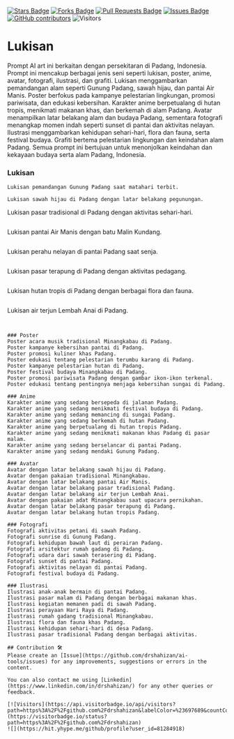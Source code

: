 <a href="https://github.com/drshahizan/Generative-AI-Playground/stargazers"><img src="https://img.shields.io/github/stars/drshahizan/Generative-AI-Playground" alt="Stars Badge"/></a>
<a href="https://github.com/drshahizan/Generative-AI-Playground/network/members"><img src="https://img.shields.io/github/forks/drshahizan/Generative-AI-Playground" alt="Forks Badge"/></a>
<a href="https://github.com/drshahizan/Generative-AI-Playground/pulls"><img src="https://img.shields.io/github/issues-pr/drshahizan/Generative-AI-Playground" alt="Pull Requests Badge"/></a>
<a href="https://github.com/drshahizan/Generative-AI-Playground"><img src="https://img.shields.io/github/issues/drshahizan/Generative-AI-Playground" alt="Issues Badge"/></a>
<a href="https://github.com/drshahizan/Generative-AI-Playground/graphs/contributors"><img alt="GitHub contributors" src="https://img.shields.io/github/contributors/drshahizan/Generative-AI-Playground?color=2b9348"></a>
![Visitors](https://api.visitorbadge.io/api/visitors?path=https%3A%2F%2Fgithub.com%2Fdrshahizan%2Generative-AI-Playground&labelColor=%23d9e3f0&countColor=%23697689&style=flat)


# Lukisan

Prompt AI art ini berkaitan dengan persekitaran di Padang, Indonesia. Prompt ini mencakup berbagai jenis seni seperti lukisan, poster, anime, avatar, fotografi, ilustrasi, dan grafiti. Lukisan menggambarkan pemandangan alam seperti Gunung Padang, sawah hijau, dan pantai Air Manis. Poster berfokus pada kampanye pelestarian lingkungan, promosi pariwisata, dan edukasi kebersihan. Karakter anime berpetualang di hutan tropis, menikmati makanan khas, dan berkemah di alam Padang. Avatar menampilkan latar belakang alam dan budaya Padang, sementara fotografi menangkap momen indah seperti sunset di pantai dan aktivitas nelayan. Ilustrasi menggambarkan kehidupan sehari-hari, flora dan fauna, serta festival budaya. Grafiti bertema pelestarian lingkungan dan keindahan alam Padang. Semua prompt ini bertujuan untuk menonjolkan keindahan dan kekayaan budaya serta alam Padang, Indonesia.

### Lukisan
```
Lukisan pemandangan Gunung Padang saat matahari terbit.
```

```
Lukisan sawah hijau di Padang dengan latar belakang pegunungan.
```
Lukisan pasar tradisional di Padang dengan aktivitas sehari-hari.
```

```
Lukisan pantai Air Manis dengan batu Malin Kundang.
```

```
Lukisan perahu nelayan di pantai Padang saat senja.
```

```
Lukisan pasar terapung di Padang dengan aktivitas pedagang.
```

```
Lukisan hutan tropis di Padang dengan berbagai flora dan fauna.
```

```
Lukisan air terjun Lembah Anai di Padang.
```


### Poster
Poster acara musik tradisional Minangkabau di Padang.
Poster kampanye kebersihan pantai di Padang.
Poster promosi kuliner khas Padang.
Poster edukasi tentang pelestarian terumbu karang di Padang.
Poster kampanye pelestarian hutan di Padang.
Poster festival budaya Minangkabau di Padang.
Poster promosi pariwisata Padang dengan gambar ikon-ikon terkenal.
Poster edukasi tentang pentingnya menjaga kebersihan sungai di Padang.

### Anime
Karakter anime yang sedang bersepeda di jalanan Padang.
Karakter anime yang sedang menikmati festival budaya di Padang.
Karakter anime yang sedang memancing di sungai Padang.
Karakter anime yang sedang berkemah di hutan Padang.
Karakter anime yang berpetualang di hutan tropis Padang.
Karakter anime yang sedang menikmati makanan khas Padang di pasar malam.
Karakter anime yang sedang berselancar di pantai Padang.
Karakter anime yang sedang mendaki Gunung Padang.

### Avatar
Avatar dengan latar belakang sawah hijau di Padang.
Avatar dengan pakaian tradisional Minangkabau.
Avatar dengan latar belakang pantai Air Manis.
Avatar dengan latar belakang pasar tradisional Padang.
Avatar dengan latar belakang air terjun Lembah Anai.
Avatar dengan pakaian adat Minangkabau saat upacara pernikahan.
Avatar dengan latar belakang pasar terapung di Padang.
Avatar dengan latar belakang hutan tropis Padang.

### Fotografi
Fotografi aktivitas petani di sawah Padang.
Fotografi sunrise di Gunung Padang.
Fotografi kehidupan bawah laut di perairan Padang.
Fotografi arsitektur rumah gadang di Padang.
Fotografi udara dari sawah terasering di Padang.
Fotografi sunset di pantai Padang.
Fotografi aktivitas nelayan di pantai Padang.
Fotografi festival budaya di Padang.

### Ilustrasi
Ilustrasi anak-anak bermain di pantai Padang.
Ilustrasi pasar malam di Padang dengan berbagai makanan khas.
Ilustrasi kegiatan memanen padi di sawah Padang.
Ilustrasi perayaan Hari Raya di Padang.
Ilustrasi rumah gadang tradisional Minangkabau.
Ilustrasi flora dan fauna khas Padang.
Ilustrasi kehidupan sehari-hari di desa Padang.
Ilustrasi pasar tradisional Padang dengan berbagai aktivitas.

## Contribution 🛠️
Please create an [Issue](https://github.com/drshahizan/ai-tools/issues) for any improvements, suggestions or errors in the content.

You can also contact me using [Linkedin](https://www.linkedin.com/in/drshahizan/) for any other queries or feedback.

[![Visitors](https://api.visitorbadge.io/api/visitors?path=https%3A%2F%2Fgithub.com%2Fdrshahizan&labelColor=%23697689&countColor=%23555555&style=plastic)](https://visitorbadge.io/status?path=https%3A%2F%2Fgithub.com%2Fdrshahizan)
![](https://hit.yhype.me/github/profile?user_id=81284918)

